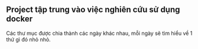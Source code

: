 ## Project tập trung vào việc nghiên cứu sử dụng docker

Các thư mục được chia thành các ngày khác nhau, mỗi ngày sẽ tìm hiểu về 1 thứ gì đó nhỏ nhỏ.
